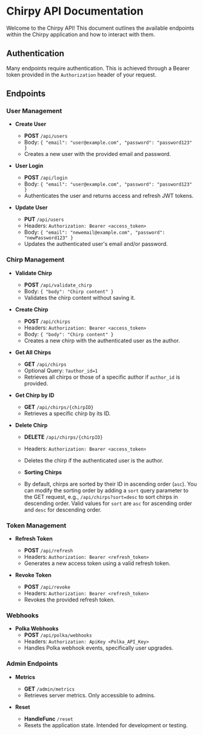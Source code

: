 # Chirpy API Documentation

Welcome to the Chirpy API! This document outlines the available endpoints within the Chirpy application and how to interact with them.

## Authentication

Many endpoints require authentication. This is achieved through a Bearer token provided in the `Authorization` header of your request.

## Endpoints

### User Management

- **Create User**
  - **POST** `/api/users`
  - Body: `{ "email": "user@example.com", "password": "password123" }`
  - Creates a new user with the provided email and password.

- **User Login**
  - **POST** `/api/login`
  - Body: `{ "email": "user@example.com", "password": "password123" }`
  - Authenticates the user and returns access and refresh JWT tokens.

- **Update User**
  - **PUT** `/api/users`
  - Headers: `Authorization: Bearer <access_token>`
  - Body: `{ "email": "newemail@example.com", "password": "newPassword123" }`
  - Updates the authenticated user's email and/or password.

### Chirp Management

- **Validate Chirp**
  - **POST** `/api/validate_chirp`
  - Body: `{ "body": "Chirp content" }`
  - Validates the chirp content without saving it.

- **Create Chirp**
  - **POST** `/api/chirps`
  - Headers: `Authorization: Bearer <access_token>`
  - Body: `{ "body": "Chirp content" }`
  - Creates a new chirp with the authenticated user as the author.

- **Get All Chirps**
  - **GET** `/api/chirps`
  - Optional Query: `?author_id=1`
  - Retrieves all chirps or those of a specific author if `author_id` is provided.

- **Get Chirp by ID**
  - **GET** `/api/chirps/{chirpID}`
  - Retrieves a specific chirp by its ID.

- **Delete Chirp**
  - **DELETE** `/api/chirps/{chirpID}`
  - Headers: `Authorization: Bearer <access_token>`
  - Deletes the chirp if the authenticated user is the author.

  - **Sorting Chirps** 
  - By default, chirps are sorted by their ID in ascending order (`asc`). You can modify the sorting order by adding a `sort` query parameter to the GET request, e.g., `/api/chirps?sort=desc` to sort chirps in descending order. Valid values for `sort` are `asc` for ascending order and `desc` for descending order.


### Token Management

- **Refresh Token**
  - **POST** `/api/refresh`
  - Headers: `Authorization: Bearer <refresh_token>`
  - Generates a new access token using a valid refresh token.

- **Revoke Token**
  - **POST** `/api/revoke`
  - Headers: `Authorization: Bearer <refresh_token>`
  - Revokes the provided refresh token.

### Webhooks

- **Polka Webhooks**
  - **POST** `/api/polka/webhooks`
  - Headers: `Authorization: ApiKey <Polka_API_Key>`
  - Handles Polka webhook events, specifically user upgrades.

### Admin Endpoints

- **Metrics**
  - **GET** `/admin/metrics`
  - Retrieves server metrics. Only accessible to admins.

- **Reset**
  - **HandleFunc** `/reset`
  - Resets the application state. Intended for development or testing.
